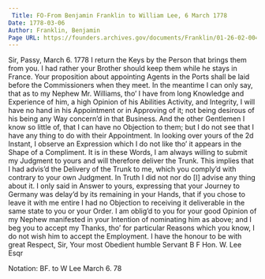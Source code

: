 ```yaml
---
 Title: FO-From Benjamin Franklin to William Lee, 6 March 1778
Date: 1778-03-06
Author: Franklin, Benjamin
Page URL: https://founders.archives.gov/documents/Franklin/01-26-02-0042
---
```


Sir,
Passy, March 6. 1778
I return the Keys by the Person that brings them from you. I had rather your Brother should keep them while he stays in France.
Your proposition about appointing Agents in the Ports shall be laid before the Commissioners when they meet. In the meantime I can only say, that as to my Nephew Mr. Williams, tho’ I have from long Knowledge and Experience of him, a high Opinion of his Abilities Activity, and Integrity, I will have no hand in his Appointment or in Approving of it; not being desirous of his being any Way concern’d in that Business. And the other Gentlemen I know so little of, that I can have no Objection to them; but I do not see that I have any thing to do with their Appointment.
In looking over yours of the 2d Instant, I observe an Expression which I do not like tho’ it appears in the Shape of a Compliment. It is in these Words, I am always willing to submit my Judgment to yours and will therefore deliver the Trunk. This implies that I had advis’d the Delivery of the Trunk to me, which you comply’d with contrary to your own Judgment. In Truth I did not nor do [I] advise any thing about it. I only said in Answer to yours, expressing that your Journey to Germany was delay’d by its remaining in your Hands, that if you chose to leave it with me entire I had no Objection to receiving it deliverable in the same state to you or your Order.
I am oblig’d to you for your good Opinion of my Nephew manifested in your Intention of nominating him as above; and I beg you to accept my Thanks, tho’ for particular Reasons which you know, I do not wish him to accept the Employment. I have the honour to be with great Respect, Sir, Your most Obedient humble Servant
B F
Hon. W. Lee Esqr
 
Notation: BF. to W Lee March 6. 78

